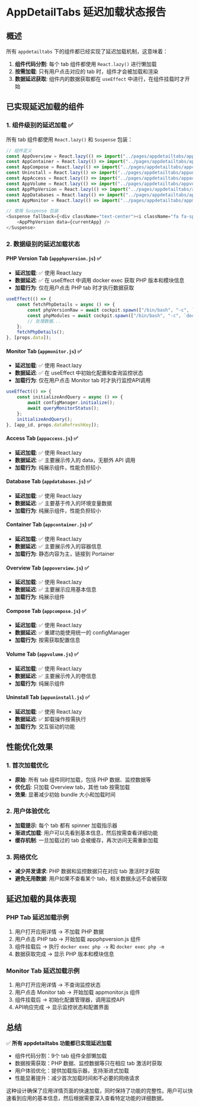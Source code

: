 # AppDetailTabs 延迟加载状态报告

## 概述
所有 `appdetailtabs` 下的组件都已经实现了延迟加载机制，这意味着：
1. **组件代码分割**: 每个 tab 组件都使用 `React.lazy()` 进行懒加载
2. **按需加载**: 只有用户点击对应的 tab 时，组件才会被加载和渲染
3. **数据延迟获取**: 组件内的数据获取都在 `useEffect` 中进行，在组件挂载时才开始

## 已实现延迟加载的组件

### 1. 组件级别的延迟加载 ✅
所有 tab 组件都使用 `React.lazy()` 和 `Suspense` 包装：

```javascript
// 组件定义
const AppOverview = React.lazy(() => import("../pages/appdetailtabs/appoverview"));
const AppContainer = React.lazy(() => import("../pages/appdetailtabs/appcontainer"));
const AppCompose = React.lazy(() => import("../pages/appdetailtabs/appcompose"));
const Uninstall = React.lazy(() => import("../pages/appdetailtabs/appuninstall"));
const AppAccess = React.lazy(() => import("../pages/appdetailtabs/appaccess"));
const AppVolume = React.lazy(() => import("../pages/appdetailtabs/appvolume"));
const AppPhpVersion = React.lazy(() => import("../pages/appdetailtabs/appphpversion"));
const AppDatabases = React.lazy(() => import("../pages/appdetailtabs/appdatabases"));
const AppMonitor = React.lazy(() => import("../pages/appdetailtabs/appmonitor"));

// 使用 Suspense 包装
<Suspense fallback={<div className="text-center"><i className="fa fa-spinner fa-spin"></i></div>}>
    <AppPhpVersion data={currentApp} />
</Suspense>
```

### 2. 数据级别的延迟加载状态

#### PHP Version Tab (`appphpversion.js`) ✅
- **延迟加载**: ✅ 使用 React.lazy
- **数据延迟**: ✅ 在 useEffect 中调用 docker exec 获取 PHP 版本和模块信息
- **加载行为**: 仅在用户点击 PHP tab 时才执行数据获取

```javascript
useEffect(() => {
    const fetchPhpDetails = async () => {
        const phpVersionRaw = await cockpit.spawn(["/bin/bash", "-c", `docker exec -i ${appId} php -v`]);
        const phpModules = await cockpit.spawn(["/bin/bash", "-c", `docker exec -i ${appId} php -m`]);
        // 处理数据...
    };
    fetchPhpDetails();
}, [props.data]);
```

#### Monitor Tab (`appmonitor.js`) ✅
- **延迟加载**: ✅ 使用 React.lazy
- **数据延迟**: ✅ 在 useEffect 中初始化配置和查询监控状态
- **加载行为**: 仅在用户点击 Monitor tab 时才执行监控API调用

```javascript
useEffect(() => {
    const initializeAndQuery = async () => {
        await configManager.initialize();
        await queryMonitorStatus();
    };
    initializeAndQuery();
}, [app_id, props.dataRefreshKey]);
```

#### Access Tab (`appaccess.js`) ✅
- **延迟加载**: ✅ 使用 React.lazy
- **数据延迟**: ✅ 主要展示传入的 data，无额外 API 调用
- **加载行为**: 纯展示组件，性能负担较小

#### Database Tab (`appdatabases.js`) ✅
- **延迟加载**: ✅ 使用 React.lazy
- **数据延迟**: ✅ 主要基于传入的环境变量数据
- **加载行为**: 纯展示组件，性能负担较小

#### Container Tab (`appcontainer.js`) ✅
- **延迟加载**: ✅ 使用 React.lazy
- **数据延迟**: ✅ 主要展示传入的容器信息
- **加载行为**: 静态内容为主，链接到 Portainer

#### Overview Tab (`appoverview.js`) ✅
- **延迟加载**: ✅ 使用 React.lazy
- **数据延迟**: ✅ 主要展示应用基本信息
- **加载行为**: 纯展示组件

#### Compose Tab (`appcompose.js`) ✅
- **延迟加载**: ✅ 使用 React.lazy
- **数据延迟**: ✅ 重建功能使用统一的 configManager
- **加载行为**: 按需获取配置信息

#### Volume Tab (`appvolume.js`) ✅
- **延迟加载**: ✅ 使用 React.lazy
- **数据延迟**: ✅ 主要展示传入的卷信息
- **加载行为**: 纯展示组件

#### Uninstall Tab (`appuninstall.js`) ✅
- **延迟加载**: ✅ 使用 React.lazy
- **数据延迟**: ✅ 卸载操作按需执行
- **加载行为**: 交互驱动的功能

## 性能优化效果

### 1. 首次加载优化
- **原始**: 所有 tab 组件同时加载，包括 PHP 数据、监控数据等
- **优化后**: 只加载 Overview tab，其他 tab 按需加载
- **效果**: 显著减少初始 bundle 大小和加载时间

### 2. 用户体验优化
- **加载提示**: 每个 tab 都有 spinner 加载指示器
- **渐进式加载**: 用户可以先看到基本信息，然后按需查看详细功能
- **缓存机制**: 一旦加载过的 tab 会被缓存，再次访问无需重新加载

### 3. 网络优化
- **减少并发请求**: PHP 数据和监控数据只在对应 tab 激活时才获取
- **避免无用数据**: 用户如果不查看某个 tab，相关数据永远不会被获取

## 延迟加载的具体表现

### PHP Tab 延迟加载示例
1. 用户打开应用详情 → 不加载 PHP 数据
2. 用户点击 PHP tab → 开始加载 appphpversion.js 组件
3. 组件挂载后 → 执行 `docker exec php -v` 和 `docker exec php -m`
4. 数据获取完成 → 显示 PHP 版本和模块信息

### Monitor Tab 延迟加载示例
1. 用户打开应用详情 → 不查询监控状态
2. 用户点击 Monitor tab → 开始加载 appmonitor.js 组件
3. 组件挂载后 → 初始化配置管理器，调用监控API
4. API响应完成 → 显示监控状态和配置界面

## 总结

✅ **所有 appdetailtabs 功能都已实现延迟加载**
- 组件代码分割：9个 tab 组件全部懒加载
- 数据按需获取：PHP 数据、监控数据等只在相应 tab 激活时获取
- 用户体验优化：提供加载指示器，支持渐进式加载
- 性能显著提升：减少首次加载时间和不必要的网络请求

这种设计确保了应用详情页面的快速加载，同时保持了功能的完整性。用户可以快速看到应用的基本信息，然后根据需要深入查看特定功能的详细数据。
